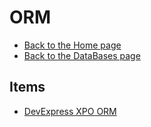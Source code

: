 # ORM

- [Back to the Home page](../../README.md)
- [Back to the DataBases page](../README.md)

## Items
- [DevExpress XPO ORM](DevExpress%20XPO%20ORM.md)
